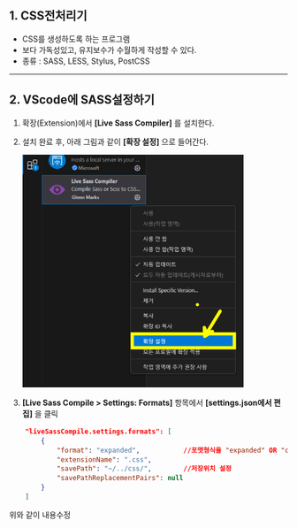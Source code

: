 ## 1. CSS전처리기
  - CSS를 생성하도록 하는 프로그램
  - 보다 가독성있고, 유지보수가 수월하게 작성할 수 있다.
  - 종류 : SASS, LESS, Stylus, PostCSS

    
***


## 2. VScode에 SASS설정하기
1. 확장(Extension)에서 **[Live Sass Compiler]** 를 설치한다.  
1. 설치 완료 후, 아래 그림과 같이 __[확장 설정]__ 으로 들어간다.
  
   <img src="img/sass01.png" width="400"/>  


1. __[Live Sass Compile > Settings: Formats]__ 항목에서
   __[settings.json에서 편집]__ 을 클릭


```json
    "liveSassCompile.settings.formats": [
        {
            "format": "expanded",           //포맷형식을 "expanded" OR "compressed" 둘중에 하나 작성
            "extensionName": ".css",
            "savePath": "~/../css/",        //저장위치 설정
            "savePathReplacementPairs": null
        }
    ]
```
위와 같이 내용수정
